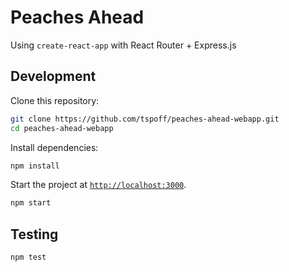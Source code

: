 # Peaches Ahead
Using `create-react-app` with React Router + Express.js

## Development

Clone this repository:

```sh
git clone https://github.com/tspoff/peaches-ahead-webapp.git
cd peaches-ahead-webapp
```

Install dependencies:

```sh
npm install
```

Start the project at [`http://localhost:3000`](http://localhost:3000).

```sh
npm start
```

## Testing

```sh
npm test
```
